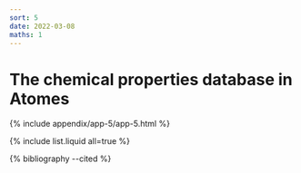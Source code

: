 ```yaml
---
sort: 5
date: 2022-03-08
maths: 1
---
```


# The chemical properties database in Atomes

{% include appendix/app-5/app-5.html %}

{% include list.liquid all=true %}

{% bibliography --cited %}
